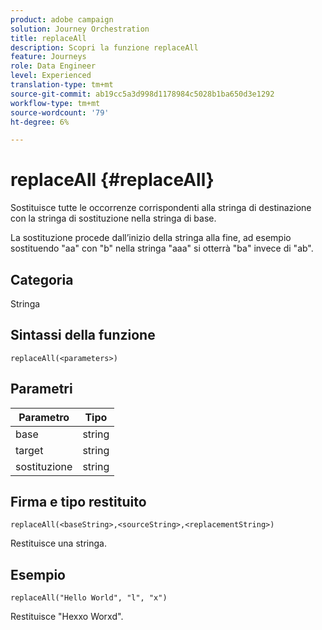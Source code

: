 ```yaml
---
product: adobe campaign
solution: Journey Orchestration
title: replaceAll
description: Scopri la funzione replaceAll
feature: Journeys
role: Data Engineer
level: Experienced
translation-type: tm+mt
source-git-commit: ab19cc5a3d998d1178984c5028b1ba650d3e1292
workflow-type: tm+mt
source-wordcount: '79'
ht-degree: 6%

---
```



# replaceAll {#replaceAll}

Sostituisce tutte le occorrenze corrispondenti alla stringa di destinazione con la stringa di sostituzione nella stringa di base.

La sostituzione procede dall’inizio della stringa alla fine, ad esempio sostituendo &quot;aa&quot; con &quot;b&quot; nella stringa &quot;aaa&quot; si otterrà &quot;ba&quot; invece di &quot;ab&quot;.

## Categoria

Stringa

## Sintassi della funzione

`replaceAll(<parameters>)`

## Parametri

| Parametro | Tipo |
|-----------|--------------|
| base | string |
| target | string |
| sostituzione | string |

## Firma e tipo restituito

`replaceAll(<baseString>,<sourceString>,<replacementString>)`

Restituisce una stringa.

## Esempio

`replaceAll("Hello World", "l", "x")`

Restituisce &quot;Hexxo Worxd&quot;.
